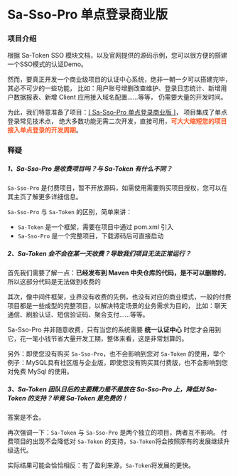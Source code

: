 # Sa-Sso-Pro 单点登录商业版

### 项目介绍

根据 Sa-Token SSO 模块文档，以及官网提供的源码示例，您可以很方便的搭建一个SSO模式的认证Demo。

<!-- 然而对于一些企业级项目，简单的demo示例，显然无法完成我们的项目需求，要真正开发一个商业级项目的认证中心系统，绝非一朝一夕可以搭建完毕， -->

然而，要真正开发一个商业级项目的认证中心系统，绝非一朝一夕可以搭建完毕，其必不可少的一些功能，
比如：用户账号增删改查维护、登录日志统计、新增用户数据报表、新增 Client 应用接入域名配置……等等，
仍需要大量的开发时间。

为此，我们特意准备了项目：[[ Sa-Sso-Pro 单点登录商业版 ]](http://sa-pro.dev33.cn/index.html?hmsr=sa-token)，
项目集成了单点登录常见技术点， 绝大多数功能无需二次开发，直接可用，<b style="color: #FF5722;">可大大缩短您的项目接入单点登录的开发周期</b>。


### 释疑

##### 1、Sa-Sso-Pro 是收费项目吗？与 Sa-Token 有什么不同？

`Sa-Sso-Pro` 是付费项目，暂不开放源码，如需使用需要购买项目授权，您可以在其主页了解更多详细信息。

`Sa-Sso-Pro` 与 `Sa-Token` 的区别，简单来讲：
- `Sa-Token` 是一个框架，需要在项目中通过 pom.xml 引入
- `Sa-Sso-Pro` 是一个完整项目，下载源码后可直接启动 


##### 2、Sa-Token 会不会在某一天收费？导致我们项目无法正常运行？
首先我们需要了解一点：**已经发布到 Maven 中央仓库的代码，是不可以删除的**，所以这部分代码是无法做到收费的 

其次，像中间件框架，业界没有收费的先例，也没有对应的商业模式，一般的付费项目都是一些成型的完整项目，以解决特定场景的业务需求为目的，
比如：聊天通信、刷脸认证、短信验证码、聚合支付……等等。

Sa-Sso-Pro 并非随意收费，只有当您的系统需要 **统一认证中心** 时您才会用到它，花一笔小钱节省大量开发工期，整体来看，这是非常划算的。

另外：即使您没有购买 `Sa-Sso-Pro`，也不会影响到您对 `Sa-Token` 的使用，举个例子：MySQL具有社区版与企业版，即使您没有购买其付费版，也不会影响到您对免费 MySql 的使用。



##### 3、Sa-Token 团队日后的主要精力是不是放在 Sa-Sso-Pro 上，降低对 Sa-Token 的支持？毕竟 Sa-Token 是免费的！

答案是不会。

再次强调一下：`Sa-Token` 与 `Sa-Sso-Pro` 是两个独立的项目，两者互不影响。
付费项目的出现不会降低对 `Sa-Token` 的支持，`Sa-Token`将会按照原有的发展继续升级迭代。

实际结果可能会恰恰相反：有了盈利来源，`Sa-Token`将发展的更快。

<!-- 衷心感谢每一位粉丝的支持！ -->



